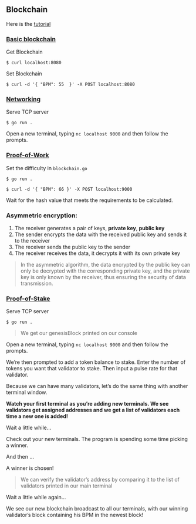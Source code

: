 ## Blockchain

Here is the [tutorial](https://mycoralhealth.medium.com/code-your-own-blockchain-in-less-than-200-lines-of-go-e296282bcffc)


### [Basic blockchain](https://github.com/ShiverZheng/blockchain/tree/basic)

Get Blockchain
```shell
$ curl localhost:8080
```

Set Blockchain
```shell
$ curl -d '{ "BPM": 55  }' -X POST localhost:8080
```

### [Networking](https://github.com/ShiverZheng/blockchain/tree/networking)

Serve TCP server

```shell
$ go run .
```

Open a new terminal, typing `nc localhost 9000` and then follow the prompts.

### [Proof-of-Work](https://github.com/ShiverZheng/blockchain/tree/proof-of-work)

Set the difficulty in `blockchain.go`

```shell
$ go run .
```

```shell
$ curl -d '{ "BPM": 66 }' -X POST localhost:9000
```

Wait for the hash value that meets the requirements to be calculated.

### Asymmetric encryption:  

1. The receiver generates a pair of keys, **private key**, **public key**
2. The sender encrypts the data with the received public key and sends it to the receiver
3. The receiver sends the public key to the sender
4. The receiver receives the data, it decrypts it with its own private key

> In the asymmetric algorithm, the data encrypted by the public key can only be decrypted with the corresponding private key, and the private key is only known by the receiver, thus ensuring the security of data transmission.

### [Proof-of-Stake](https://github.com/ShiverZheng/blockchain/tree/proof-of-stake)

Serve TCP server

```shell
$ go run .
```
> We get our genesisBlock printed on our console

Open a new terminal, typing `nc localhost 9000` and then follow the prompts.

We’re then prompted to add a token balance to stake. Enter the number of tokens you want that validator to stake. Then input a pulse rate for that validator.

Because we can have many validators, let’s do the same thing with another terminal window.

**Watch your first terminal as you’re adding new terminals. We see validators get assigned addresses and we get a list of validators each time a new one is added!**

Wait a little while...

Check out your new terminals. The program is spending some time picking a winner. 

And then ... 

A winner is chosen!
> We can verify the validator’s address by comparing it to the list of validators printed in our main terminal

Wait a little while again...

We see our new blockchain broadcast to all our terminals, with our winning validator’s block containing his BPM in the newest block!